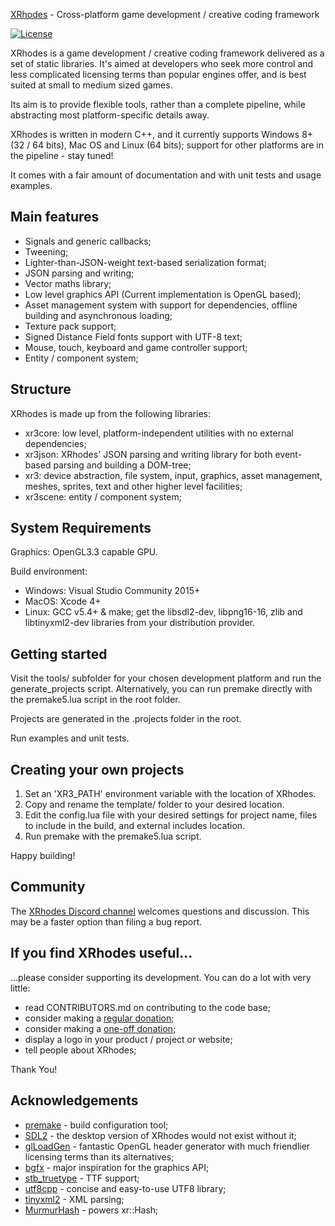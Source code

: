 [XRhodes](https://github.com/zyndor/xrhdoes) - Cross-platform game development / creative coding framework

[![License](https://img.shields.io/badge/license-BSD--2%20clause-blue.svg)](https://zyndor.github.io/xrhodes/license.html)

XRhodes is a game development / creative coding framework delivered as a set of static libraries. It's aimed at developers who seek more control and less complicated licensing terms than popular engines offer, and is best suited at small to medium sized games.

Its aim is to provide flexible tools, rather than a complete pipeline, while abstracting most platform-specific details away.

XRhodes is written in modern C++, and it currently supports Windows 8+ (32 / 64 bits), Mac OS and Linux (64 bits); support for other platforms are in the pipeline - stay tuned!

It comes with a fair amount of documentation and with unit tests and usage examples.

Main features
-------------

* Signals and generic callbacks;
* Tweening;
* Lighter-than-JSON-weight text-based serialization format;
* JSON parsing and writing;
* Vector maths library;
* Low level graphics API (Current implementation is OpenGL based);
* Asset management system with support for dependencies, offline building and asynchronous loading;
* Texture pack support;
* Signed Distance Field fonts support with UTF-8 text;
* Mouse, touch, keyboard and game controller support;
* Entity / component system;

Structure
---------

XRhodes is made up from the following libraries:

* xr3core: low level, platform-independent utilities with no external dependencies;
* xr3json: XRhodes' JSON parsing and writing library for both event-based parsing and building a DOM-tree;
* xr3: device abstraction, file system, input, graphics, asset management, meshes, sprites, text and other higher level facilities;
* xr3scene: entity / component system;

System Requirements
-------------------

Graphics: OpenGL3.3 capable GPU.

Build environment:
* Windows: Visual Studio Community 2015+
* MacOS: Xcode 4+
* Linux: GCC v5.4+ & make; get the libsdl2-dev, libpng16-16, zlib and libtinyxml2-dev libraries from your distribution provider.

Getting started
---------------

Visit the tools/ subfolder for your chosen development platform and run the generate_projects script. Alternatively, you can run premake directly with the premake5.lua script in the root folder.

Projects are generated in the .projects folder in the root.

Run examples and unit tests.

Creating your own projects
--------------------------

1. Set an 'XR3_PATH' environment variable with the location of XRhodes.
2. Copy and rename the template/ folder to your desired location.
3. Edit the config.lua file with your desired settings for project name, files to include in the build, and external includes location.
4. Run premake with the premake5.lua script.

Happy building!

Community
---------

The [XRhodes Discord channel](https://discord.gg/kCQ9NQ6) welcomes questions and discussion. This may be a faster option than filing a bug report.

If you find XRhodes useful...
-----------------------------

...please consider supporting its development. You can do a lot with very little:

* read CONTRIBUTORS.md on contributing to the code base;
* consider making a [regular donation](https://patreon.com/zyndor);
* consider making a [one-off donation](https://paypal.me/zyndor);
* display a logo in your product / project or website;
* tell people about XRhodes;

Thank You!

Acknowledgements
----------------

* [premake](http://industriousone.com/premake) - build configuration tool;
* [SDL2](https://www.libsdl.org/) - the desktop version of XRhodes would not exist without it;
* [glLoadGen](https://bitbucket.org/alfonse/glloadgen/wiki/Home) - fantastic OpenGL header generator with much friendlier licensing terms than its alternatives;
* [bgfx](https://github.com/bkaradzic/bgfx) - major inspiration for the graphics API;
* [stb_truetype](https://github.com/nothings/stb/blob/master/stb_truetype.h) - TTF support;
* [utf8cpp](http://utfcpp.sourceforge.net/) - concise and easy-to-use UTF8 library;
* [tinyxml2](http://www.grinninglizard.com/tinyxml2/) - XML parsing;
* [MurmurHash](https://github.com/aappleby/smhasher) - powers xr::Hash;
